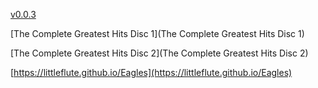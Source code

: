 [v0.0.3](https://github.com/littleflute/Eagles1/edit/master/README.md)

[The Complete Greatest Hits Disc 1](The Complete Greatest Hits Disc 1)

[The Complete Greatest Hits Disc 2](The Complete Greatest Hits Disc 2)

[https://littleflute.github.io/Eagles](https://littleflute.github.io/Eagles)
